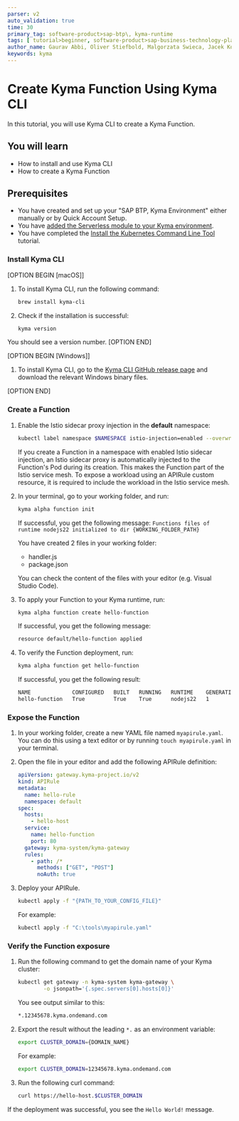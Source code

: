 ```yaml
---
parser: v2
auto_validation: true
time: 30
primary_tag: software-product>sap-btp\, kyma-runtime
tags: [ tutorial>beginner, software-product>sap-business-technology-platform]
author_name: Gaurav Abbi, Oliver Stiefbold, Malgorzata Swieca, Jacek Konopelski
keywords: kyma
---
```


# Create Kyma Function Using Kyma CLI

<!-- description -->In this tutorial, you will use Kyma CLI to create a Kyma Function. 

## You will learn

  - How to install and use Kyma CLI
  - How to create a Kyma Function

## Prerequisites

- You have created and set up your "SAP BTP, Kyma Environment" either manually or by Quick Account Setup.
- You have [added the Serverless module to your Kyma environment](https://help.sap.com/docs/btp/sap-business-technology-platform/enable-and-disable-kyma-module?locale=en-US).
- You have completed the [Install the Kubernetes Command Line Tool](https://developers.sap.com/tutorials/cp-kyma-download-cli.html) tutorial.

### Install Kyma CLI

[OPTION BEGIN [macOS]]
1. To install Kyma CLI, run the following command:

    ```bash
    brew install kyma-cli
    ```
2. Check if the installation is successful:

    ```bash
    kyma version
    ```
You should see a version number.
[OPTION END]

[OPTION BEGIN [Windows]]

1. To install Kyma CLI, go to the [Kyma CLI GitHub release page](https://github.com/kyma-project/cli/releases/tag/3.0.0) and download the relevant Windows binary files.

[OPTION END]

### Create a Function

1. Enable the Istio sidecar proxy injection in the **default** namespace:

    ```bash
    kubectl label namespace $NAMESPACE istio-injection=enabled --overwrite
    ```

    If you create a Function in a namespace with enabled Istio sidecar injection, an Istio sidecar proxy is automatically injected to the Function's Pod during its creation. This makes the Function part of the Istio service mesh. To expose a workload using an APIRule custom resource, it is required to include the workload in the Istio service mesh.

2. In your terminal, go to your working folder, and run:

    ```bash
    kyma alpha function init
    ```

    If successful, you get the following message:
    `Functions files of runtime nodejs22 initialized to dir {WORKING_FOLDER_PATH}`

    You have created 2 files in your working folder:

    - handler.js
    - package.json

    You can check the content of the files with your editor (e.g. Visual Studio Code).

3. To apply your Function to your Kyma runtime, run:

    ```bash
    kyma alpha function create hello-function
    ```
   
    If successful, you get the following message: 

    ```bash
    resource default/hello-function applied
    ```
  
4. To verify the Function deployment, run:

    ```bash
    kyma alpha function get hello-function
    ```
   
    If successful, you get the following result:

    ```bash
    NAME             CONFIGURED   BUILT   RUNNING   RUNTIME    GENERATION
    hello-function   True         True    True      nodejs22   1
    ```
   
### Expose the Function   

1. In your working folder, create a new YAML file named `myapirule.yaml`. You can do this using a text editor or by running `touch myapirule.yaml` in your terminal.
   
2. Open the file in your editor and add the following APIRule definition:

    ```yaml
    apiVersion: gateway.kyma-project.io/v2
    kind: APIRule
    metadata:
      name: hello-rule
      namespace: default
    spec:
      hosts:
        - hello-host
      service:
        name: hello-function
        port: 80
      gateway: kyma-system/kyma-gateway
      rules:
        - path: /*
          methods: ["GET", "POST"]
          noAuth: true
    ```

3. Deploy your APIRule. 
   
    ```bash
    kubectl apply -f "{PATH_TO_YOUR_CONFIG_FILE}"
    ```

    For example:   

    ```bash
    kubectl apply -f "C:\tools\myapirule.yaml"
    ```
   
### Verify the Function exposure

1. Run the following command to get the domain name of your Kyma cluster:

    ```bash
    kubectl get gateway -n kyma-system kyma-gateway \
            -o jsonpath='{.spec.servers[0].hosts[0]}'
    ```

    You see output similar to this:
    
    ```bash
    *.12345678.kyma.ondemand.com
    ```

2. Export the result without the leading `*.` as an environment variable:

    ```bash
    export CLUSTER_DOMAIN={DOMAIN_NAME}
    ```

    For example:

    ```bash
    export CLUSTER_DOMAIN=12345678.kyma.ondemand.com
    ```


3. Run the following curl command: 

    ```bash
    curl https://hello-host.$CLUSTER_DOMAIN
    ```

If the deployment was successful, you see the `Hello World!` message.
